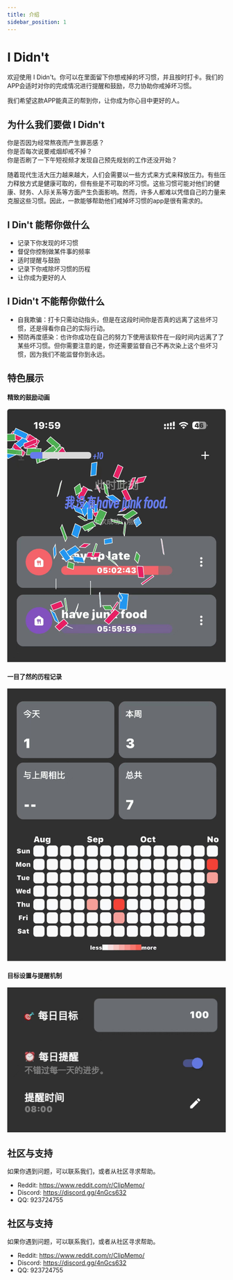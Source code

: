```yaml
---
title: 介绍
sidebar_position: 1
---
```


# I Didn't

欢迎使用 I Didn't。你可以在里面留下你想戒掉的坏习惯，并且按时打卡。我们的APP会适时对你的完成情况进行提醒和鼓励，尽力协助你戒掉坏习惯。

我们希望这款APP能真正的帮到你，让你成为你心目中更好的人。

## 为什么我们要做 I Didn't

你是否因为经常熬夜而产生罪恶感？  
你是否每次说要戒烟却戒不掉？  
你是否刷了一下午短视频才发现自己预先规划的工作还没开始？

随着现代生活大压力越来越大，人们会需要以一些方式来方式来释放压力。有些压力释放方式是健康可取的，但有些是不可取的坏习惯。这些习惯可能对他们的健康、财务、人际关系等方面产生负面影响。然而，许多人都难以凭借自己的力量来克服这些习惯。因此，一款能够帮助他们戒掉坏习惯的app是很有需求的。

## I Din't 能帮你做什么

-   记录下你发现的坏习惯
-   督促你控制做某件事的频率
-   适时提醒与鼓励
-   记录下你戒除坏习惯的历程
-   让你成为更好的人

## I Didn't 不能帮你做什么

-   自我欺骗：打卡只需动动指头，但是在这段时间你是否真的远离了这些坏习惯，还是得看你自己的实际行动。
-   预防再度感染：也许你成功在自己的努力下使用该软件在一段时间内远离了了某些坏习惯。但你需要注意的是，你还需要监督自己不再次染上这个些坏习惯，因为我们不能监督你到永远。

## 特色展示

#### 精致的鼓励动画

![./img/img1.jpg](./img/img1.jpg)

#### 一目了然的历程记录

![./img/img2.jpg](./img/img2.jpg)

#### 目标设置与提醒机制

![./img/img3.jpg](./img/img3.jpg)

## 社区与支持

如果你遇到问题，可以联系我们，或者从社区寻求帮助。

-   Reddit: https://www.reddit.com/r/ClipMemo/
-   Discord: https://discord.gg/4nGcs632
-   QQ: 923724755

## 社区与支持

如果你遇到问题，可以联系我们，或者从社区寻求帮助。

-   Reddit: https://www.reddit.com/r/ClipMemo/
-   Discord: https://discord.gg/4nGcs632
-   QQ: 923724755
